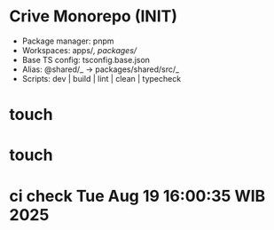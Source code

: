 # Crive Monorepo (INIT)

- Package manager: pnpm
- Workspaces: apps/_, packages/_
- Base TS config: tsconfig.base.json
- Alias: @shared/_ -> packages/shared/src/_
- Scripts: dev | build | lint | clean | typecheck
# touch
# touch
# ci check Tue Aug 19 16:00:35 WIB 2025
